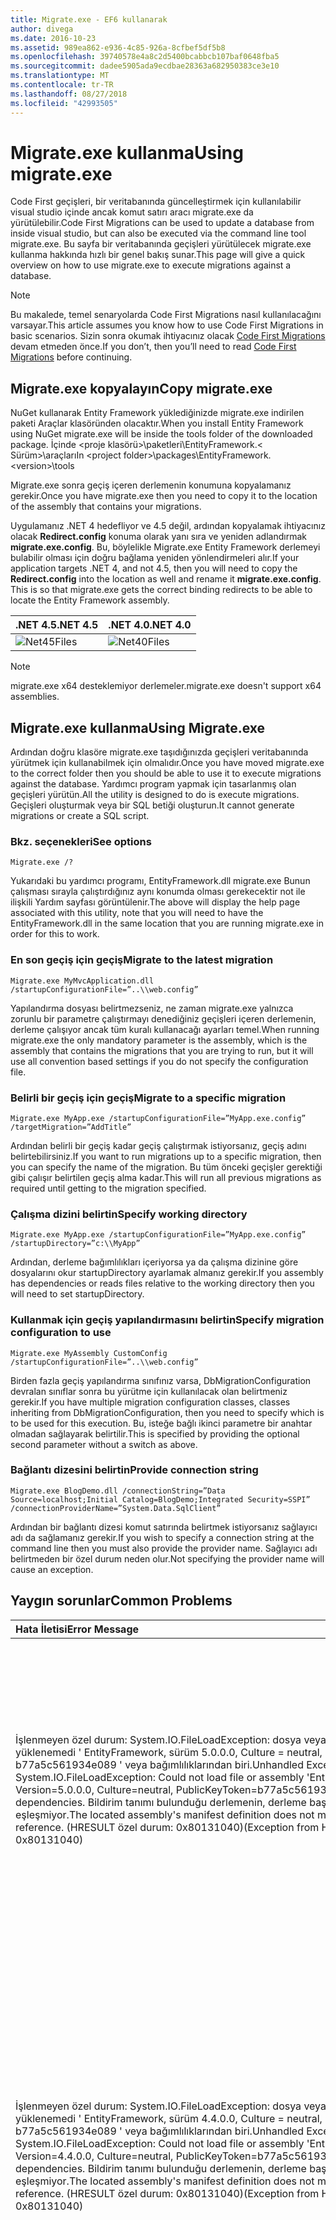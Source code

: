 ```yaml
---
title: Migrate.exe - EF6 kullanarak
author: divega
ms.date: 2016-10-23
ms.assetid: 989ea862-e936-4c85-926a-8cfbef5df5b8
ms.openlocfilehash: 39740578e4a8c2d5400bcabbcb107baf0648fba5
ms.sourcegitcommit: dadee5905ada9ecdbae28363a682950383ce3e10
ms.translationtype: MT
ms.contentlocale: tr-TR
ms.lasthandoff: 08/27/2018
ms.locfileid: "42993505"
---
```

# <a name="using-migrateexe"></a><span data-ttu-id="c3521-102">Migrate.exe kullanma</span><span class="sxs-lookup"><span data-stu-id="c3521-102">Using migrate.exe</span></span>
<span data-ttu-id="c3521-103">Code First geçişleri, bir veritabanında güncelleştirmek için kullanılabilir visual studio içinde ancak komut satırı aracı migrate.exe da yürütülebilir.</span><span class="sxs-lookup"><span data-stu-id="c3521-103">Code First Migrations can be used to update a database from inside visual studio, but can also be executed via the command line tool migrate.exe.</span></span> <span data-ttu-id="c3521-104">Bu sayfa bir veritabanında geçişleri yürütülecek migrate.exe kullanma hakkında hızlı bir genel bakış sunar.</span><span class="sxs-lookup"><span data-stu-id="c3521-104">This page will give a quick overview on how to use migrate.exe to execute migrations against a database.</span></span>

> [!NOTE]
> <span data-ttu-id="c3521-105">Bu makalede, temel senaryolarda Code First Migrations nasıl kullanılacağını varsayar.</span><span class="sxs-lookup"><span data-stu-id="c3521-105">This article assumes you know how to use Code First Migrations in basic scenarios.</span></span> <span data-ttu-id="c3521-106">Sizin sonra okumak ihtiyacınız olacak [Code First Migrations](~/ef6/modeling/code-first/migrations/index.md) devam etmeden önce.</span><span class="sxs-lookup"><span data-stu-id="c3521-106">If you don’t, then you’ll need to read [Code First Migrations](~/ef6/modeling/code-first/migrations/index.md) before continuing.</span></span>

## <a name="copy-migrateexe"></a><span data-ttu-id="c3521-107">Migrate.exe kopyalayın</span><span class="sxs-lookup"><span data-stu-id="c3521-107">Copy migrate.exe</span></span>

<span data-ttu-id="c3521-108">NuGet kullanarak Entity Framework yüklediğinizde migrate.exe indirilen paketi Araçlar klasöründen olacaktır.</span><span class="sxs-lookup"><span data-stu-id="c3521-108">When you install Entity Framework using NuGet migrate.exe will be inside the tools folder of the downloaded package.</span></span> <span data-ttu-id="c3521-109">İçinde &lt;proje klasörü&gt;\\paketleri\\EntityFramework.&lt; Sürüm&gt;\\araçları</span><span class="sxs-lookup"><span data-stu-id="c3521-109">In &lt;project folder&gt;\\packages\\EntityFramework.&lt;version&gt;\\tools</span></span>

<span data-ttu-id="c3521-110">Migrate.exe sonra geçiş içeren derlemenin konumuna kopyalamanız gerekir.</span><span class="sxs-lookup"><span data-stu-id="c3521-110">Once you have migrate.exe then you need to copy it to the location of the assembly that contains your migrations.</span></span>

<span data-ttu-id="c3521-111">Uygulamanız .NET 4 hedefliyor ve 4.5 değil, ardından kopyalamak ihtiyacınız olacak **Redirect.config** konuma olarak yanı sıra ve yeniden adlandırmak **migrate.exe.config**. Bu, böylelikle Migrate.exe Entity Framework derlemeyi bulabilir olması için doğru bağlama yeniden yönlendirmeleri alır.</span><span class="sxs-lookup"><span data-stu-id="c3521-111">If your application targets .NET 4, and not 4.5, then you will need to copy the **Redirect.config** into the location as well and rename it **migrate.exe.config**. This is so that migrate.exe gets the correct binding redirects to be able to locate the Entity Framework assembly.</span></span>

| <span data-ttu-id="c3521-112">.NET 4.5</span><span class="sxs-lookup"><span data-stu-id="c3521-112">.NET 4.5</span></span>                                   | <span data-ttu-id="c3521-113">.NET 4.0</span><span class="sxs-lookup"><span data-stu-id="c3521-113">.NET 4.0</span></span>                                   |
|:-------------------------------------------|:-------------------------------------------|
| ![Net45Files](~/ef6/media/net45files.png)  | ![Net40Files](~/ef6/media/net40files.png)  |

> [!NOTE]
> <span data-ttu-id="c3521-116">migrate.exe x64 desteklemiyor derlemeler.</span><span class="sxs-lookup"><span data-stu-id="c3521-116">migrate.exe doesn't support x64 assemblies.</span></span>

## <a name="using-migrateexe"></a><span data-ttu-id="c3521-117">Migrate.exe kullanma</span><span class="sxs-lookup"><span data-stu-id="c3521-117">Using Migrate.exe</span></span>

<span data-ttu-id="c3521-118">Ardından doğru klasöre migrate.exe taşıdığınızda geçişleri veritabanında yürütmek için kullanabilmek için olmalıdır.</span><span class="sxs-lookup"><span data-stu-id="c3521-118">Once you have moved migrate.exe to the correct folder then you should be able to use it to execute migrations against the database.</span></span> <span data-ttu-id="c3521-119">Yardımcı program yapmak için tasarlanmış olan geçişleri yürütün.</span><span class="sxs-lookup"><span data-stu-id="c3521-119">All the utility is designed to do is execute migrations.</span></span> <span data-ttu-id="c3521-120">Geçişleri oluşturmak veya bir SQL betiği oluşturun.</span><span class="sxs-lookup"><span data-stu-id="c3521-120">It cannot generate migrations or create a SQL script.</span></span>

### <a name="see-options"></a><span data-ttu-id="c3521-121">Bkz. seçenekleri</span><span class="sxs-lookup"><span data-stu-id="c3521-121">See options</span></span>

``` console
Migrate.exe /?
```

<span data-ttu-id="c3521-122">Yukarıdaki bu yardımcı programı, EntityFramework.dll migrate.exe Bunun çalışması sırayla çalıştırdığınız aynı konumda olması gerekecektir not ile ilişkili Yardım sayfası görüntülenir.</span><span class="sxs-lookup"><span data-stu-id="c3521-122">The above will display the help page associated with this utility, note that you will need to have the EntityFramework.dll in the same location that you are running migrate.exe in order for this to work.</span></span>

### <a name="migrate-to-the-latest-migration"></a><span data-ttu-id="c3521-123">En son geçiş için geçiş</span><span class="sxs-lookup"><span data-stu-id="c3521-123">Migrate to the latest migration</span></span>

``` console
Migrate.exe MyMvcApplication.dll /startupConfigurationFile=”..\\web.config”
```

<span data-ttu-id="c3521-124">Yapılandırma dosyası belirtmezseniz, ne zaman migrate.exe yalnızca zorunlu bir parametre çalıştırmayı denediğiniz geçişleri içeren derlemenin, derleme çalışıyor ancak tüm kuralı kullanacağı ayarları temel.</span><span class="sxs-lookup"><span data-stu-id="c3521-124">When running migrate.exe the only mandatory parameter is the assembly, which is the assembly that contains the migrations that you are trying to run, but it will use all convention based settings if you do not specify the configuration file.</span></span>

### <a name="migrate-to-a-specific-migration"></a><span data-ttu-id="c3521-125">Belirli bir geçiş için geçiş</span><span class="sxs-lookup"><span data-stu-id="c3521-125">Migrate to a specific migration</span></span>

``` console
Migrate.exe MyApp.exe /startupConfigurationFile=”MyApp.exe.config” /targetMigration=”AddTitle”
```

<span data-ttu-id="c3521-126">Ardından belirli bir geçiş kadar geçiş çalıştırmak istiyorsanız, geçiş adını belirtebilirsiniz.</span><span class="sxs-lookup"><span data-stu-id="c3521-126">If you want to run migrations up to a specific migration, then you can specify the name of the migration.</span></span> <span data-ttu-id="c3521-127">Bu tüm önceki geçişler gerektiği gibi çalışır belirtilen geçiş alma kadar.</span><span class="sxs-lookup"><span data-stu-id="c3521-127">This will run all previous migrations as required until getting to the migration specified.</span></span>

### <a name="specify-working-directory"></a><span data-ttu-id="c3521-128">Çalışma dizini belirtin</span><span class="sxs-lookup"><span data-stu-id="c3521-128">Specify working directory</span></span>

``` console
Migrate.exe MyApp.exe /startupConfigurationFile=”MyApp.exe.config” /startupDirectory=”c:\\MyApp”
```

<span data-ttu-id="c3521-129">Ardından, derleme bağımlılıkları içeriyorsa ya da çalışma dizinine göre dosyalarını okur startupDirectory ayarlamak almanız gerekir.</span><span class="sxs-lookup"><span data-stu-id="c3521-129">If you assembly has dependencies or reads files relative to the working directory then you will need to set startupDirectory.</span></span>

### <a name="specify-migration-configuration-to-use"></a><span data-ttu-id="c3521-130">Kullanmak için geçiş yapılandırmasını belirtin</span><span class="sxs-lookup"><span data-stu-id="c3521-130">Specify migration configuration to use</span></span>

``` console
Migrate.exe MyAssembly CustomConfig /startupConfigurationFile=”..\\web.config”
```

<span data-ttu-id="c3521-131">Birden fazla geçiş yapılandırma sınıfınız varsa, DbMigrationConfiguration devralan sınıflar sonra bu yürütme için kullanılacak olan belirtmeniz gerekir.</span><span class="sxs-lookup"><span data-stu-id="c3521-131">If you have multiple migration configuration classes, classes inheriting from DbMigrationConfiguration, then you need to specify which is to be used for this execution.</span></span> <span data-ttu-id="c3521-132">Bu, isteğe bağlı ikinci parametre bir anahtar olmadan sağlayarak belirtilir.</span><span class="sxs-lookup"><span data-stu-id="c3521-132">This is specified by providing the optional second parameter without a switch as above.</span></span>

### <a name="provide-connection-string"></a><span data-ttu-id="c3521-133">Bağlantı dizesini belirtin</span><span class="sxs-lookup"><span data-stu-id="c3521-133">Provide connection string</span></span>

``` console
Migrate.exe BlogDemo.dll /connectionString=”Data Source=localhost;Initial Catalog=BlogDemo;Integrated Security=SSPI” /connectionProviderName=”System.Data.SqlClient”
```

<span data-ttu-id="c3521-134">Ardından bir bağlantı dizesi komut satırında belirtmek istiyorsanız sağlayıcı adı da sağlamanız gerekir.</span><span class="sxs-lookup"><span data-stu-id="c3521-134">If you wish to specify a connection string at the command line then you must also provide the provider name.</span></span> <span data-ttu-id="c3521-135">Sağlayıcı adı belirtmeden bir özel durum neden olur.</span><span class="sxs-lookup"><span data-stu-id="c3521-135">Not specifying the provider name will cause an exception.</span></span>

## <a name="common-problems"></a><span data-ttu-id="c3521-136">Yaygın sorunlar</span><span class="sxs-lookup"><span data-stu-id="c3521-136">Common Problems</span></span>

| <span data-ttu-id="c3521-137">Hata İletisi</span><span class="sxs-lookup"><span data-stu-id="c3521-137">Error Message</span></span>                                                                                                                                                                                                                                                                                                                      | <span data-ttu-id="c3521-138">Çözüm</span><span class="sxs-lookup"><span data-stu-id="c3521-138">Solution</span></span>                                                                                                                                                                                                                                                                                             |
|:-----------------------------------------------------------------------------------------------------------------------------------------------------------------------------------------------------------------------------------------------------------------------------------------------------------------------------------|:-----------------------------------------------------------------------------------------------------------------------------------------------------------------------------------------------------------------------------------------------------------------------------------------------------|
| <span data-ttu-id="c3521-139">İşlenmeyen özel durum: System.IO.FileLoadException: dosya veya derleme yüklenemedi ' EntityFramework, sürüm 5.0.0.0, Culture = neutral, PublicKeyToken = b77a5c561934e089 ' veya bağımlılıklarından biri.</span><span class="sxs-lookup"><span data-stu-id="c3521-139">Unhandled Exception: System.IO.FileLoadException:  Could not load file or assembly 'EntityFramework, Version=5.0.0.0, Culture=neutral, PublicKeyToken=b77a5c561934e089' or one of its dependencies.</span></span> <span data-ttu-id="c3521-140">Bildirim tanımı bulunduğu derlemenin, derleme başvurusunu eşleşmiyor.</span><span class="sxs-lookup"><span data-stu-id="c3521-140">The located assembly's manifest definition does not match the assembly reference.</span></span> <span data-ttu-id="c3521-141">(HRESULT özel durum: 0x80131040)</span><span class="sxs-lookup"><span data-stu-id="c3521-141">(Exception from HRESULT: 0x80131040)</span></span>         | <span data-ttu-id="c3521-142">Bu, genellikle Redirect.config dosya bir .NET 4 uygulaması çalıştıran anlamına gelir.</span><span class="sxs-lookup"><span data-stu-id="c3521-142">This typically means that you are running a .NET 4 application without the Redirect.config file.</span></span> <span data-ttu-id="c3521-143">Redirect.config migrate.exe aynı konuma kopyalayın ve migrate.exe.config için yeniden adlandırmanız gerekir.</span><span class="sxs-lookup"><span data-stu-id="c3521-143">You need to copy the Redirect.config to the same location as migrate.exe and rename it to migrate.exe.config.</span></span>                                                                                       |
| <span data-ttu-id="c3521-144">İşlenmeyen özel durum: System.IO.FileLoadException: dosya veya derleme yüklenemedi ' EntityFramework, sürüm 4.4.0.0, Culture = neutral, PublicKeyToken = b77a5c561934e089 ' veya bağımlılıklarından biri.</span><span class="sxs-lookup"><span data-stu-id="c3521-144">Unhandled Exception: System.IO.FileLoadException: Could not load file or assembly 'EntityFramework, Version=4.4.0.0, Culture=neutral, PublicKeyToken=b77a5c561934e089' or one of its dependencies.</span></span> <span data-ttu-id="c3521-145">Bildirim tanımı bulunduğu derlemenin, derleme başvurusunu eşleşmiyor.</span><span class="sxs-lookup"><span data-stu-id="c3521-145">The located assembly's manifest definition does not match the assembly reference.</span></span> <span data-ttu-id="c3521-146">(HRESULT özel durum: 0x80131040)</span><span class="sxs-lookup"><span data-stu-id="c3521-146">(Exception from HRESULT: 0x80131040)</span></span>          | <span data-ttu-id="c3521-147">Bu özel durumun Redirect.config uygulamayla migrate.exe konuma kopyalanan bir .NET 4.5 çalıştırdığınız anlamına gelir.</span><span class="sxs-lookup"><span data-stu-id="c3521-147">This exception means that you are running a .NET 4.5 application with the Redirect.config copied to the migrate.exe location.</span></span> <span data-ttu-id="c3521-148">Ardından uygulamanız .NET 4.5 ise yeniden yönlendirmeleri içinde ile yapılandırma dosyası olması gerekmez.</span><span class="sxs-lookup"><span data-stu-id="c3521-148">If your app is .NET 4.5 then you do not need to have the config file with the redirects inside.</span></span> <span data-ttu-id="c3521-149">Migrate.exe.config dosyasını silin.</span><span class="sxs-lookup"><span data-stu-id="c3521-149">Delete the migrate.exe.config file.</span></span>                                    |
| <span data-ttu-id="c3521-150">Hata: Bekleyen değişiklikleri ve otomatik geçişi devre dışı olduğundan geçerli model eşleştirilecek veritabanı güncelleştirilemedi.</span><span class="sxs-lookup"><span data-stu-id="c3521-150">ERROR: Unable to update database to match the current model because there are pending changes and automatic migration is disabled.</span></span> <span data-ttu-id="c3521-151">Kod tabanlı bir geçiş için bekleyen model değişiklikleri yazma ya da otomatik geçişi etkinleştirin.</span><span class="sxs-lookup"><span data-stu-id="c3521-151">Either write the pending model changes to a code-based migration or enable automatic migration.</span></span> <span data-ttu-id="c3521-152">İçin DbMigrationsConfiguration.AutomaticMigrationsEnabled etkinleştir otomatik geçiş için true olarak ayarlayın.</span><span class="sxs-lookup"><span data-stu-id="c3521-152">Set DbMigrationsConfiguration.AutomaticMigrationsEnabled to true to enable automatic migration.</span></span> | <span data-ttu-id="c3521-153">Çalışan bir geçiş modelinde yapılan değişikliklerle başa oluşturmadıysanız ve veritabanı modeli eşleşmiyor, geçiş işlemi gerçekleştirirseniz bu hata oluşur.</span><span class="sxs-lookup"><span data-stu-id="c3521-153">This error occurs if running migrate when you haven’t created a migration to cope with changes made to the model, and the database does not match the model.</span></span> <span data-ttu-id="c3521-154">Sonra veritabanını yükseltmek için bir geçiş oluşturmadan migrate.exe çalıştırarak bir model sınıfı için bir özellik ekleme, bu bir örnektir.</span><span class="sxs-lookup"><span data-stu-id="c3521-154">Adding a property to a model class then running migrate.exe without creating a migration to upgrade the database is an example of this.</span></span> |
| <span data-ttu-id="c3521-155">Hata: Tür için üye çözümlenemedi ' System.Data.Entity.Migrations.Design.ToolingFacade+UpdateRunner,EntityFramework, sürüm 5.0.0.0, Culture = neutral, PublicKeyToken = b77a5c561934e089 '.</span><span class="sxs-lookup"><span data-stu-id="c3521-155">ERROR: Type is not resolved for member 'System.Data.Entity.Migrations.Design.ToolingFacade+UpdateRunner,EntityFramework, Version=5.0.0.0, Culture=neutral, PublicKeyToken=b77a5c561934e089'.</span></span>                                                                                                                                       | <span data-ttu-id="c3521-156">Bu hata yanlış başlangıç dizini belirterek neden olabilir.</span><span class="sxs-lookup"><span data-stu-id="c3521-156">This error can be caused by specifying an incorrect startup directory.</span></span> <span data-ttu-id="c3521-157">Bu migrate.exe konumunu olmalıdır</span><span class="sxs-lookup"><span data-stu-id="c3521-157">This must be the location of migrate.exe</span></span>                                                                                                                                                                                      |
| <span data-ttu-id="c3521-158">İşlenmeyen özel durum: System.NullReferenceException: nesne başvurusu bir nesnenin örneğine ayarlanmadı.</span><span class="sxs-lookup"><span data-stu-id="c3521-158">Unhandled Exception: System.NullReferenceException: Object reference not set to an instance of an object.</span></span> <br/>   <span data-ttu-id="c3521-159">(String [] args) System.Data.Entity.Migrations.Console.Program.Main</span><span class="sxs-lookup"><span data-stu-id="c3521-159">at System.Data.Entity.Migrations.Console.Program.Main(String[] args)</span></span>                                                                                                                                             | <span data-ttu-id="c3521-160">Bu, kullanmakta olduğunuz bir senaryo için gerekli bir parametre belirtmeden kaynaklanabilir.</span><span class="sxs-lookup"><span data-stu-id="c3521-160">This can be caused by not specifying a required parameter for a scenario that you are using.</span></span> <span data-ttu-id="c3521-161">Örneğin bir bağlantı dizesi sağlayıcı adı belirtmeden belirtme.</span><span class="sxs-lookup"><span data-stu-id="c3521-161">For example specifying a connection string without specifying the provider name.</span></span>                                                                                                                        |
| <span data-ttu-id="c3521-162">Hata: birden fazla geçişleri yapılandırma türü 'ClassLibrary1' derlemesinde bulunamadı.</span><span class="sxs-lookup"><span data-stu-id="c3521-162">ERROR: More than one migrations configuration type was found in the assembly 'ClassLibrary1'.</span></span> <span data-ttu-id="c3521-163">Kullanılacak adı belirtin.</span><span class="sxs-lookup"><span data-stu-id="c3521-163">Specify the name of the one to use.</span></span>                                                                                                                                                                                                  | <span data-ttu-id="c3521-164">Hata durumları gibi belirtilen derlemede birden fazla yapılandırma sınıfı yoktur.</span><span class="sxs-lookup"><span data-stu-id="c3521-164">As the error states, there is more than one configuration class in the given assembly.</span></span> <span data-ttu-id="c3521-165">Kullanılacağını belirtmek için /configurationType anahtarını kullanmanız gerekir.</span><span class="sxs-lookup"><span data-stu-id="c3521-165">You must use the /configurationType switch to specify which to use.</span></span>                                                                                                                                           |
| <span data-ttu-id="c3521-166">Hata: dosya veya derleme yüklenemedi '&lt;assemblyName&gt;' veya bağımlılıklarından biri.</span><span class="sxs-lookup"><span data-stu-id="c3521-166">ERROR: Could not load file or assembly ‘&lt;assemblyName&gt;’ or one of its dependencies.</span></span> <span data-ttu-id="c3521-167">Verilen derleme adı veya kod temeli geçersizdi.</span><span class="sxs-lookup"><span data-stu-id="c3521-167">The given assembly name or codebase was invalid.</span></span> <span data-ttu-id="c3521-168">(HRESULT özel durum: 0x80131047)</span><span class="sxs-lookup"><span data-stu-id="c3521-168">(Exception from HRESULT: 0x80131047)</span></span>                                                                                                                                                    | <span data-ttu-id="c3521-169">Bu yanlış bir derleme adı belirterek veya olmaması neden olabilir</span><span class="sxs-lookup"><span data-stu-id="c3521-169">This can be caused by specifying an assembly name incorrectly or not having</span></span>                                                                                                                                                                                                                          |
| <span data-ttu-id="c3521-170">Hata: dosya veya derleme yüklenemedi '&lt;assemblyName&gt;' veya bağımlılıklarından biri.</span><span class="sxs-lookup"><span data-stu-id="c3521-170">ERROR: Could not load file or assembly ‘&lt;assemblyName&gt;' or one of its dependencies.</span></span> <span data-ttu-id="c3521-171">Bir programı hatalı biçimde yüklemek için girişimde bulunuldu.</span><span class="sxs-lookup"><span data-stu-id="c3521-171">An attempt was made to load a program with an incorrect format.</span></span>                                                                                                                                                                          | <span data-ttu-id="c3521-172">X x64 karşı migrate.exe çalıştırmayı denediğiniz Bu, uygulama.</span><span class="sxs-lookup"><span data-stu-id="c3521-172">This happens if you are trying to run migrate.exe against an x64 application.</span></span> <span data-ttu-id="c3521-173">EF 5.0 ve aşağıda x86 yalnızca iş olacaktır.</span><span class="sxs-lookup"><span data-stu-id="c3521-173">EF 5.0 and below will only work on x86.</span></span>                                                                                                                                                                                |
